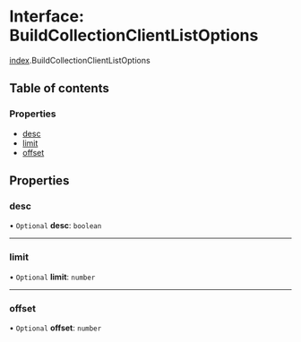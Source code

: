 # Interface: BuildCollectionClientListOptions

[index](../modules/index.md).BuildCollectionClientListOptions

## Table of contents

### Properties

- [desc](index.BuildCollectionClientListOptions.md#desc)
- [limit](index.BuildCollectionClientListOptions.md#limit)
- [offset](index.BuildCollectionClientListOptions.md#offset)

## Properties

### <a id="desc" name="desc"></a> desc

• `Optional` **desc**: `boolean`

___

### <a id="limit" name="limit"></a> limit

• `Optional` **limit**: `number`

___

### <a id="offset" name="offset"></a> offset

• `Optional` **offset**: `number`
